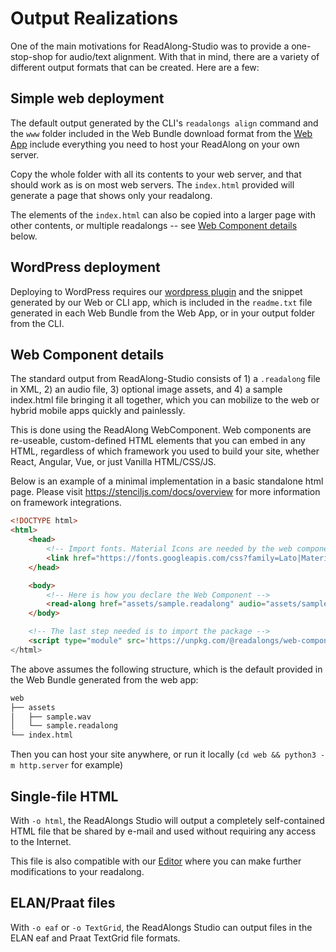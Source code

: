# Output Realizations

One of the main motivations for ReadAlong-Studio was to provide a one-stop-shop for audio/text alignment.
With that in mind, there are a variety of different output formats that can be created. Here are a few:

## Simple web deployment

The default output generated by the CLI's `readalongs align` command and the `www` folder included in the Web Bundle download format from the [Web App](web-app.md) include everything you need to host your ReadAlong on your own server.

Copy the whole folder with all its contents to your web server, and that should work as is on most web servers. The `index.html` provided will generate a page that shows only your readalong.

The elements of the `index.html` can also be copied into a larger page with other contents, or multiple readalongs -- see [Web Component details](#web-component-details) below.

## WordPress deployment

Deploying to WordPress requires our [wordpress plugin](https://github.com/ReadAlongs/Studio-Web/tree/main/packages/web-component/wordpress-plugin) and the snippet generated by our Web or CLI app, which is included in the `readme.txt` file generated in each Web Bundle from the Web App, or in your output folder from the CLI.

## Web Component details

The standard output from ReadAlong-Studio consists of 1) a `.readalong` file in XML, 2) an audio file,
3) optional image assets, and 4) a sample index.html file bringing it all together,
which you can mobilize to the web or hybrid mobile apps quickly and painlessly.

This is done using the ReadAlong WebComponent. Web components are re-useable, custom-defined HTML elements that you can embed in any HTML, regardless of which
framework you used to build your site, whether React, Angular, Vue, or just Vanilla HTML/CSS/JS.

Below is an example of a minimal implementation in a basic standalone html page. Please visit <https://stenciljs.com/docs/overview> for more information on framework integrations.

```html
<!DOCTYPE html>
<html>
    <head>
        <!-- Import fonts. Material Icons are needed by the web component -->
        <link href="https://fonts.googleapis.com/css?family=Lato|Material+Icons|Material+Icons+Outlined" rel="stylesheet">
    </head>

    <body>
        <!-- Here is how you declare the Web Component -->
        <read-along href="assets/sample.readalong" audio="assets/sample.wav"></read-along>
    </body>

    <!-- The last step needed is to import the package -->
    <script type="module" src='https://unpkg.com/@readalongs/web-component@^1.4.0/dist/web-component/web-component.esm.js'</script>
</html>
```

The above assumes the following structure, which is the default provided in the Web Bundle generated from the web app:

```txt
web
├── assets
│   ├── sample.wav
│   └── sample.readalong
└── index.html
```

Then you can host your site anywhere, or run it locally (`cd web && python3 -m http.server` for example)

## Single-file HTML

With `-o html`, the ReadAlongs Studio will output a completely self-contained HTML file that be shared by e-mail and used without requiring any access to the Internet.

This file is also compatible with our [Editor](web-app.md#the-readalong-studio-editor) where you can make further modifications to your readalong.

## ELAN/Praat files

With `-o eaf` or `-o TextGrid`, the ReadAlongs Studio can output files in the ELAN eaf and Praat TextGrid file formats.
